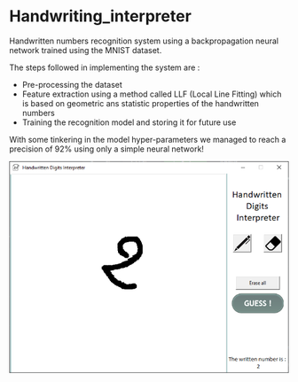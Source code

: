 # Handwriting_interpreter

Handwritten numbers recognition system using a backpropagation neural network trained using the MNIST dataset.

The steps followed in implementing the system are :

- Pre-processing the dataset
- Feature extraction using a method called LLF (Local Line Fitting) which is based on geometric ans statistic properties of the handwritten numbers
- Training the recognition model and storing it for future use

With some tinkering in the model hyper-parameters we managed to reach a precision of 92% using only a simple neural network!

![image info](GUI_capture.PNG)
